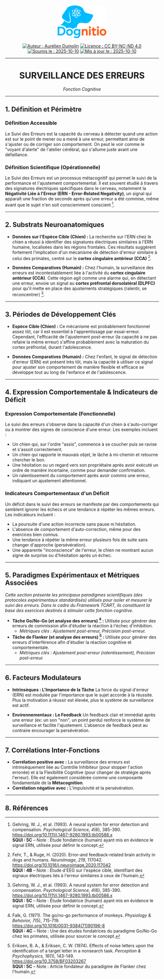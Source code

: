 <div align="center">

  <p align="center">
    <a href="https://aureliendumolin.github.io/dognitio/">
      <img src="../../../assets/branding/logo_dognitio_full_cut.png" alt="Logo Dognitio" width="160" />
    </a>
  </p>

  
  <a href="#"><img alt="Auteur : Aurélien Dumolin" src="https://img.shields.io/badge/Auteur-Aur%C3%A9lien%20Dumolin-blue.svg"></a>
  <a href="https://creativecommons.org/licenses/by-nc-nd/4.0/"><img alt="Licence : CC BY-NC-ND 4.0" src="https://img.shields.io/badge/Licence-CC--BY--NC--ND-orange.svg"></a>
  <a href="#"><img alt="Soumis le : 2025-10-10" src="https://img.shields.io/badge/Soumis%20le-2025--10--10-lightgrey.svg"></a>
  <a href="#"><img alt="Mis à jour le : 2025-10-10" src="https://img.shields.io/badge/Mis%20%C3%A0%20jour%20le-2025--10--10-lightgrey.svg"></a>
  
</div>

---

<div align="center">
  <h1>SURVEILLANCE DES ERREURS</h1>
  <em>Fonction Cognitive</em>
</div>

---

## 1. Définition et Périmètre

### **Définition Accessible**
Le Suivi des Erreurs est la capacité du cerveau à détecter quand une action est sur le point de mener ou a mené à une erreur, permettant ainsi de s'ajuster ou de corriger son comportement. On peut le voir comme le "voyant d'alerte" de l'atelier cérébral, qui s'allume juste avant une défaillance.

### **Définition Scientifique (Opérationnelle)**
Le Suivi des Erreurs est un processus métacognitif qui permet le suivi de la performance et l'ajustement comportemental. Il est souvent étudié à travers des signatures électriques spécifiques dans le cerveau, notamment la **Négativité Liée à l'Erreur (ERN - Error-Related Negativity)**, un signal qui apparaît une fraction de seconde après qu'une erreur a été commise, même avant que le sujet n'en soit consciemment conscient [^1].

---

## 2. Substrats Neuroanatomiques

- **Données sur l'Espèce Cible (Chien) :** La recherche sur l'ERN chez le chien a réussi à identifier des signatures électriques similaires à l'ERN humaine, localisées dans les régions frontales. Ces résultats suggèrent fortement l'implication d'un mécanisme de détection d'erreur similaire à celui des primates, centré sur le **cortex cingulaire antérieur (CCA)** [^2].

- **Données Comparatives (Humain) :** Chez l'humain, la surveillance des erreurs est incontestablement liée à l'activité du **cortex cingulaire antérieur (CCA)**. Cette région agit comme une alarme qui, en détectant une erreur, envoie un signal au **cortex préfrontal dorsolatéral (DLPFC)** pour qu'il mette en place des ajustements stratégiques (ralentir, se reconcentrer) [^1].

---

## 3. Périodes de Développement Clés

- **Espèce Cible (Chien) :** Ce mécanisme est probablement fonctionnel assez tôt, car il est essentiel à l'apprentissage par essai-erreur. Cependant, l'efficacité de l'ajustement post-erreur (la capacité à ne pas refaire la même erreur) s'affine probablement avec la maturation du cortex préfrontal, durant l'adolescence.

- **Données Comparatives (Humain) :** Chez l'enfant, le signal de détection d'erreur (ERN) est présent très tôt, mais la capacité à utiliser ce signal pour ajuster son comportement de manière flexible et efficace se développe tout au long de l'enfance et de l'adolescence.

---

## 4. Expression Comportementale & Indicateurs de Déficit

### **Expression Comportementale (Fonctionnelle)**
Le suivi des erreurs s'observe dans la capacité d'un chien à s'auto-corriger ou à montrer des signes de conscience d'une erreur. Les exemples incluent :
- Un chien qui, sur l'ordre "assis", commence à se coucher puis se ravise et s'assoit correctement.
- Un chien qui rapporte le mauvais objet, le lâche à mi-chemin et retourne chercher le bon.
- Une hésitation ou un regard vers son propriétaire après avoir exécuté un ordre de manière incertaine, comme pour demander confirmation.
- Un ralentissement du comportement après avoir commis une erreur, indiquant un ajustement attentionnel.

### **Indicateurs Comportementaux d'un Déficit**
Un déficit dans le suivi des erreurs se manifeste par des comportements qui semblent ignorer les échecs et une tendance à répéter les mêmes erreurs. Les indicateurs incluent :
- La poursuite d'une action incorrecte sans pause ni hésitation.
- L'absence de comportement d'auto-correction, même pour des exercices bien connus.
- Une tendance à répéter la même erreur plusieurs fois de suite sans changer d'approche (persévération).
- Une apparente "inconscience" de l'erreur, le chien ne montrant aucun signe de surprise ou d'hésitation après un échec.

---

## 5. Paradigmes Expérimentaux et Métriques Associées

*Cette section présente les principaux paradigmes scientifiques (des protocoles expérimentaux standardisés) utilisés pour isoler et mesurer le suivi des erreurs. Dans le cadre du Framework TCART, ils constituent la base des exercices destinés à stimuler cette fonction cognitive.*

- **Tâche Go/No-Go (et analyse des erreurs) [^4] :** Utilisée pour générer des erreurs de commission afin d'étudier la réaction à l'échec d'inhibition.
    - *Métriques clés : Ajustement post-erreur, Précision post-erreur.*
- **Tâche de Flanker (et analyse des erreurs) [^3] :** Utilisée pour générer des erreurs d'interférence afin d'étudier la réaction cognitive et comportementale.
    - *Métriques clés : Ajustement post-erreur (ralentissement), Précision post-erreur.*

---

## 6. Facteurs Modulateurs

- **Intrinsèques : L'Importance de la Tâche**
    La force du signal d'erreur (ERN) est modulée par l'importance que le sujet accorde à la réussite. Plus la motivation à réussir est élevée, plus le système de surveillance est actif.

- **Environnementaux : Le Feedback**
    Un feedback clair et immédiat après une erreur (ex: un son "non", un point perdu) renforce le système de surveillance et facilite l'ajustement. L'absence de feedback peut au contraire encourager la persévération.

---

## 7. Corrélations Inter-Fonctions

- **Corrélation positive avec :** La surveillance des erreurs est intrinsèquement liée au Contrôle Inhibiteur (pour stopper l'action erronée) et à la Flexibilité Cognitive (pour changer de stratégie après l'erreur). Elle est également considérée comme une composante fondamentale de la **Métacognition**.
- **Corrélation négative avec :** L'impulsivité et la persévération.

---

## 8. Références

[^1]: Gehring, W. J., et al. (1993). A neural system for error detection and compensation. *Psychological Science, 4*(6), 385-390. <br> https://doi.org/10.1111/j.1467-9280.1993.tb00586.x <br> **SQUI : 5C** – Note : Étude fondatrice (humain) ayant mis en évidence le signal ERN, utilisée pour définir le concept.

[^2]: Fehr, T., & Ruge, H. (2020). Error-and feedback-related brain activity in dogs and humans. *NeuroImage, 219*, 117042. <br> https://doi.org/10.1016/j.neuroimage.2020.117042 <br> **SQUI : 4B** – Note : Étude d'EEG sur l'espèce cible, identifiant des signaux électriques liés à l'erreur similaires à ceux de l'humain.

[^3]: Eriksen, B. A., & Eriksen, C. W. (1974). Effects of noise letters upon the identification of a target letter in a nonsearch task. *Perception & Psychophysics, 16*(1), 143-149. <br> https://doi.org/10.3758/BF03203267 <br> **SQUI : 5C** – Note : Article fondateur du paradigme de Flanker chez l'humain.

[^4]: Falk, G. (1971). The go/no-go performance of monkeys. *Physiology & Behavior, 7*(5), 715-719. <br> https://doi.org/10.1016/0031-9384(71)90196-8 <br> **SQUI : 4C** – Note : Une des études fondatrices du paradigme Go/No-Go chez les primates, utilisée pour sourcer le concept.
